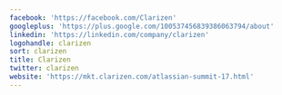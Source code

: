 ```yaml
---
facebook: 'https://facebook.com/Clarizen'
googleplus: 'https://plus.google.com/100537456839386063794/about'
linkedin: 'https://linkedin.com/company/clarizen'
logohandle: clarizen
sort: clarizen
title: Clarizen
twitter: clarizen
website: 'https://mkt.clarizen.com/atlassian-summit-17.html'
---
```

